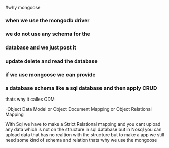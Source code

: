 #why mongoose
### when we use the mongodb driver
### we do not use any schema for the 
### database and we just post it
### update delete and read the database
### if we use mongoose we can provide 
### a database schema like  a sql database and then apply CRUD

thats why it calles ODM

-Object Data Model
or
Object Document Mapping
or
Object Relational Mapping

With Sql we have to make a Strict Relational mapping and you cant upload any data which is not on the structure in sql database
but in Nosql you can upload data that has no realtion with the structure
but to make a app we still need some kind of schema and relation thats why we use the mongoose

